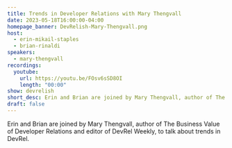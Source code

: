 ```yaml
---
title: Trends in Developer Relations with Mary Thengvall
date: 2023-05-18T16:00:00-04:00
homepage_banner: DevRelish-Mary-Thengvall.png
host: 
  - erin-mikail-staples
  - brian-rinaldi
speakers:
  - mary-thengvall
recordings:
  youtube:
    url: https://youtu.be/FOsv6sSD8OI
    length: "00:00"
show: devrelish
short_desc: Erin and Brian are joined by Mary Thengvall, author of The Business Value of Developer Relations and editor of DevRel Weekly, to talk about trends in DevRel.
draft: false
---
```


Erin and Brian are joined by Mary Thengvall, author of The Business Value of Developer Relations and editor of DevRel Weekly, to talk about trends in DevRel.
